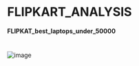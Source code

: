 # FLIPKART_ANALYSIS

**FLIPKAT_best_laptops_under_50000**
#
#
#




![image](https://github.com/Swati-Latta/FLIPKART_ANALYSIS/assets/134490572/0c7235c5-3412-4412-9c0b-36308b2f2807)
